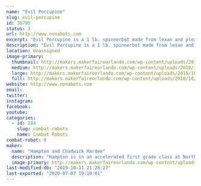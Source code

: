 ```yaml
---
name: "Evil Porcupine"
slug: evil-porcupine
id: 36795
status: 3
url: http://www.nonabots.com
excerpt: "Evil Porcupine is a 1 lb. spinnerbot made from lexan and plexiglass."
description: "Evil Porcupine is a 1 lb. spinnerbot made from lexan and plexiglass."
location: Unassigned
image-primary:
  thumbnail: http://makers.makerfaireorlando.com/wp-content/uploads/2018/10/43588767_10205351451743590_71763526217105408_n-1-150x150.jpg
  medium: http://makers.makerfaireorlando.com/wp-content/uploads/2018/10/43588767_10205351451743590_71763526217105408_n-1-225x300.jpg
  large: http://makers.makerfaireorlando.com/wp-content/uploads/2018/10/43588767_10205351451743590_71763526217105408_n-1.jpg
  full: http://makers.makerfaireorlando.com/wp-content/uploads/2018/10/43588767_10205351451743590_71763526217105408_n-1.jpg
website: http://www.nonabots.com
email: 
twitter: 
instagram: 
facebook: 
youtube: 
categories:
  - id: 284
    slug: combat-robots
    name: Combat Robots
combat-robot: 0
maker:
  name: "Hampton and Chadwick Hardee"
  description: "Hampton is in an accelerated first grade class at Northlake Parkway Community School in Lake Nona.  He loves watching Battlebots with his daddy!"
  image-primary: http://makers.makerfaireorlando.com/wp-content/uploads/2018/10/Hampy-Daddy-1024x683.jpg
last-modified-db: "2019-10-11 21:28:27"
last-exported: "2020-07-07 19:10:01"
---
```

